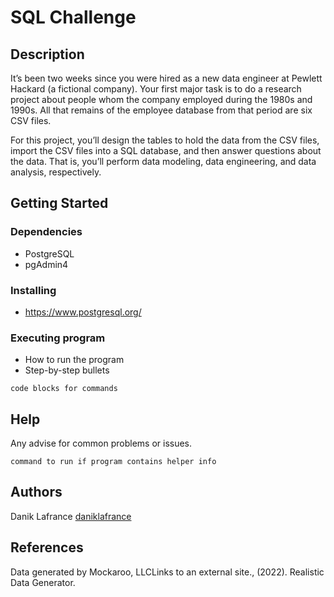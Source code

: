 # SQL Challenge

## Description

It’s been two weeks since you were hired as a new data engineer at Pewlett Hackard (a fictional company). 
Your first major task is to do a research project about people whom the company employed during the 1980s and 1990s. 
All that remains of the employee database from that period are six CSV files.

For this project, you’ll design the tables to hold the data from the CSV files, import the CSV files into a SQL database, 
and then answer questions about the data. That is, you’ll perform data modeling, data engineering, and data analysis, respectively.

## Getting Started

### Dependencies

* PostgreSQL
* pgAdmin4

### Installing

* https://www.postgresql.org/

### Executing program

* How to run the program
* Step-by-step bullets
```
code blocks for commands
```

## Help

Any advise for common problems or issues.
```
command to run if program contains helper info
```

## Authors

Danik Lafrance
[daniklafrance]([https://github.com/daniklafrance])

## References

Data generated by Mockaroo, LLCLinks to an external site., (2022). Realistic Data Generator.
